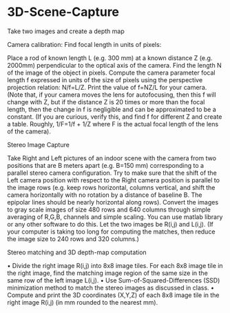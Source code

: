 # 3D-Scene-Capture
Take two images and create a depth map

Camera calibration: 
Find focal length in units of pixels:

Place a rod of known length L (e.g. 300 mm) at a known distance Z (e.g. 2000mm) perpendicular to the 
optical axis of the camera. Find the length N of the image of the object in pixels. Compute the camera 
parameter focal length f expressed in units of the size of pixels using the perspective projection 
relation: N/f=L/Z. Print the value of f=NZ/L for your camera. (Note that, if your camera moves the 
lens for autofocusing, then this f will change with Z, but if the distance Z is 20 times or more than 
the focal length, then the change in f is negligible and can be approximated to be a constant. (If 
you are curious, verify this, and find f for different Z and create a table. Roughly, 1/F=1/f + 1/Z 
where F is the actual focal length of the lens of the camera).

Stereo Image Capture

Take Right and Left pictures of an indoor scene with the camera from two positions that are B meters 
apart (e.g. B=150 mm) corresponding to a parallel stereo camera configuration. Try to make sure that 
the shift of the Left camera position with respect to the Right camera position is parallel to the 
image rows (e.g. keep rows horizontal, columns vertical, and shift the camera horizontally with no 
rotation by a distance of baseline B. The epipolar lines should be nearly horizontal along rows). 
Convert the images to gray scale images of size 480 rows and 640 columns through simple averaging of R,G,B, 
channels and simple scaling. You can use matlab library or any other software to do this. Let the two 
images be R(i,j) and L(i,j). (If your computer is taking too long for computing the matches, then reduce 
the image size to 240 rows and 320 columns.) 

Stereo matching and 3D depth-map computation                                 

•	Divide the right image R(i,j) into 8x8 image tiles. For each 8x8 image tile in the right image, 
  find the matching image region of the same size in the same row of the left image L(i,j).
•	Use Sum-of-Squared-Differences (SSD) minimization method to match the stereo images as discussed in class. 
•	Compute and print the 3D coordinates (X,Y,Z) of each 8x8 image tile in the right image R(i,j) 
  (in mm rounded to the nearest mm).
